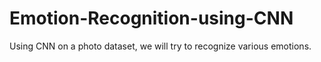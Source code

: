 # Emotion-Recognition-using-CNN
Using CNN on a photo dataset, we will try to recognize various emotions. 
